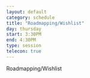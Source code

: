 ```yaml
---
layout: default
category: schedule
title: "Roadmapping/Wishlist"
day: thursday
start: 3:30PM
end: 4:30PM
type: session
telecon: true
---
```


Roadmapping/Wishlist

